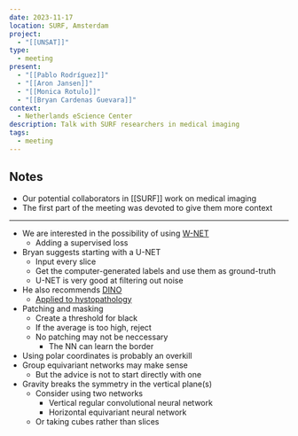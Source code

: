 ```yaml
---
date: 2023-11-17
location: SURF, Amsterdam
project:
  - "[[UNSAT]]"
type:
  - meeting
present:
  - "[[Pablo Rodríguez]]"
  - "[[Aron Jansen]]"
  - "[[Monica Rotulo]]"
  - "[[Bryan Cardenas Guevara]]"
context:
  - Netherlands eScience Center
description: Talk with SURF researchers in medical imaging
tags:
  - meeting
---
```

## Notes

- Our potential collaborators in [[SURF]] work on medical imaging
- The first part of the meeting was devoted to give them more context
---
- We are interested in the possibility of using [W-NET](https://arxiv.org/abs/1711.08506)
	- Adding a supervised loss
- Bryan suggests starting with a U-NET
	- Input every slice
	- Get the computer-generated labels and use them as ground-truth
	- U-NET is very good at filtering out noise
-  He also recommends [DINO](https://arxiv.org/abs/2104.14294)
	- [Applied to hystopathology](https://github.com/mahmoodlab/HIPT)
- Patching and masking
	- Create a threshold for black
	- If the average is too high, reject
	- No patching may not be neccessary
		- The NN can learn the border
- Using polar coordinates is probably an overkill
- Group equivariant networks may make sense
	- But the advice is not to start directly with one
- Gravity breaks the symmetry in the vertical plane(s)
	- Consider using two networks
		- Vertical regular convolutional neural network
		- Horizontal equivariant neural network
	- Or taking cubes rather than slices